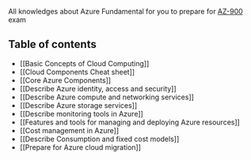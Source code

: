 All knowledges about Azure Fundamental for you to prepare for [AZ-900](https://learn.microsoft.com/en-us/certifications/exams/az-900/) exam
## Table of contents
- [[Basic Concepts of Cloud Computing]]
- [[Cloud Components Cheat sheet]]
- [[Core Azure Components]]
- [[Describe Azure identity, access and security]]
- [[Describe Azure compute and networking services]]
- [[Describe Azure storage services]]
- [[Describe monitoring tools in Azure]]
- [[Features and tools for managing and deploying Azure resources]]
- [[Cost management in Azure]]
- [[Describe Consumption and fixed cost models]]
- [[Prepare for Azure cloud migration]]
